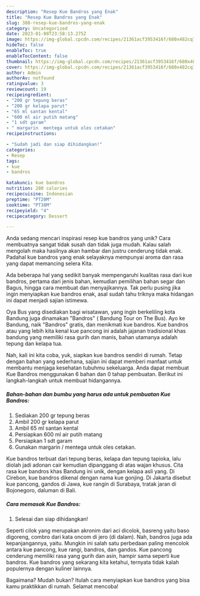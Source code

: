 ```yaml
---
description: "Resep Kue Bandros yang Enak"
title: "Resep Kue Bandros yang Enak"
slug: 388-resep-kue-bandros-yang-enak
category: Uncategorized
date: 2023-01-08T23:58:13.275Z
image: https://img-global.cpcdn.com/recipes/21361acf3953416f/680x482cq70/kue-bandros-foto-resep-utama.jpg
hideToc: false
enableToc: true
enableTocContent: false
thumbnail: https://img-global.cpcdn.com/recipes/21361acf3953416f/680x482cq70/kue-bandros-foto-resep-utama.jpg
cover: https://img-global.cpcdn.com/recipes/21361acf3953416f/680x482cq70/kue-bandros-foto-resep-utama.jpg
author: Admin
authorAv: notfound
ratingvalue: 3
reviewcount: 19
recipeingredient:
- "200 gr tepung beras"
- "200 gr kelapa parut"
- "65 ml santan kental"
- "600 ml air putih matang"
- "1 sdt garam"
- " margarin  mentega untuk oles cetakan"
recipeinstructions:

- "Sudah jadi dan siap dihidangkan!"
categories:
- Resep
tags:
- kue
- bandros

katakunci: kue bandros 
nutrition: 280 calories
recipecuisine: Indonesian
preptime: "PT20M"
cooktime: "PT38M"
recipeyield: "4"
recipecategory: Dessert

---
```





Anda sedang mencari inspirasi resep kue bandros yang unik? Cara membuatnya sangat tidak susah dan tidak juga mudah. Kalau salah mengolah maka hasilnya akan hambar dan justru cenderung tidak enak. Padahal kue bandros yang enak selayaknya mempunyai aroma dan rasa yang dapat memancing selera Kita.





Ada beberapa hal yang sedikit banyak mempengaruhi kualitas rasa dari kue bandros, pertama dari jenis bahan, kemudian pemilihan bahan segar dan Bagus, hingga cara membuat dan menyajikannya. Tak perlu pusing jika ingin menyiapkan kue bandros enak,      asal sudah tahu triknya maka hidangan ini dapat menjadi sajian istimewa.














Oya Bus yang disediakan bagi wisatawan, yang ingin berkeliling kota Bandung juga dinamakan &#34;Bandros&#34; ( Bandung Tour on The Bus). Ayo ke Bandung, naik &#34;Bandros&#34; gratis, dan menikmati kue bandros. Kue bandros atau yang lebih kita kenal kue pancong ini adalah jajanan tradisional khas bandung yang memiliki rasa gurih dan manis, bahan utamanya adalah tepung dan kelapa tua.






Nah, kali ini kita coba, yuk, siapkan kue bandros sendiri di rumah. Tetap dengan bahan yang sederhana, sajian ini dapat memberi manfaat untuk membantu menjaga kesehatan tubuhmu sekeluarga. Anda dapat membuat Kue Bandros menggunakan 6 bahan dan 0 tahap pembuatan. Berikut ini langkah-langkah untuk membuat hidangannya.

<!--inarticleads1-->

##### Bahan-bahan dan bumbu yang harus ada untuk pembuatan Kue Bandros:

1. Sediakan 200 gr tepung beras
1. Ambil 200 gr kelapa parut
1. Ambil 65 ml santan kental
1. Persiapkan 600 ml air putih matang
1. Persiapkan 1 sdt garam
1. Gunakan  margarin / mentega untuk oles cetakan.


Kue bandros terbuat dari tepung beras, kelapa dan tepung tapioka, lalu diolah jadi adonan cair kemudian dipanggang di atas wajan khusus. Cita rasa kue bandros khas Bandung ini unik, dengan kelapa asli yang. Di Cirebon, kue bandros dikenal dengan nama kue gonjing. Di Jakarta disebut kue pancong, gandos di Jawa, kue rangin di Surabaya, tratak jaran di Bojonegoro, daluman di Bali. 

<!--inarticleads2-->

##### Cara memasak Kue Bandros:


1. Selesai dan siap dihidangkan!

Seperti cilok yang merupakan akronim dari aci dicolok, basreng yaitu baso digoreng, combro dari kata oncom di jero (di dalam). Nah, bandros juga ada kepanjangannya, yaitu. Mungkin ini salah satu perbedaan paling mencolok antara kue pancong, kue rangi, bandros, dan gandos. Kue pancong cenderung memiliki rasa yang gurih dan asin, hampir sama seperti kue bandros. Kue bandros yang sekarang kita ketahui, ternyata tidak kalah populernya dengan kuliner lainnya. 

Bagaimana? Mudah bukan? Itulah cara menyiapkan kue bandros yang bisa kamu praktikkan di rumah. Selamat mencoba!
